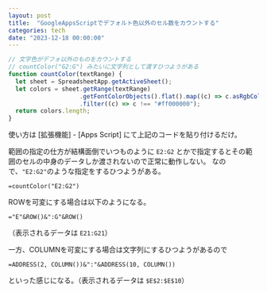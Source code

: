 ```yaml
---
layout: post
title:  "GoogleAppsScriptでデフォルト色以外のセル数をカウントする"
categories: tech
date: "2023-12-18 00:00:00"
---
```


```js
// 文字色がデフォ以外のものをカウントする
// countColor("G2:G") みたいに文字列として渡すひつようがある
function countColor(textRange) {
  let sheet = SpreadsheetApp.getActiveSheet();
  let colors = sheet.getRange(textRange)
                    .getFontColorObjects().flat().map((c) => c.asRgbColor().asHexString())
                    .filter((c) => c !== "#ff000000");
  return colors.length;
}
```

使い方は [拡張機能] - [Apps Script] にて上記のコードを貼り付けるだけ。


範囲の指定の仕方が結構面倒でいつものように `E2:G2` とかで指定するとその範囲のセルの中身のデータしか渡されないので正常に動作しない。
なので、`"E2:G2"`のような指定をするひつようがある。

```
=countColor("E2:G2")
```

ROWを可変にする場合は以下のようになる。

```
="E"&ROW()&":G"&ROW()
```

（表示されるデータは `E21:G21`）

一方、COLUMNを可変にする場合は文字列にするひつようがあるので

```
=ADDRESS(2, COLUMN())&":"&ADDRESS(10, COLUMN())
```

といった感じになる。（表示されるデータは `$E$2:$E$10`）

